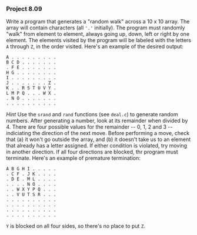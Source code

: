 ### Project 8.09
Write a program that generates a "random walk" across a 10 x 10 array. The array
will contain characters (all `'.'` initially). The program must randomly "walk"
from element to element, always going up, down, left or right by one element.
The elements visited by the program will be labeled with the letters `A` through
`Z`, in the order visited. Here's an example of the desired output:

```
A . . . . . . . . .
B C D . . . . . . .
. F E . . . . . . .
H G . . . . . . . .
I . . . . . . . . .
J . . . . . . . Z .
K . . R S T U V Y .
L M P Q . . . W X .
. N O . . . . . . .
. . . . . . . . . .
```

*Hint* Use the `srand` and `rand` functions (see `deal.c`) to generate random
numbers. After generating a number, look at its remainder when divided by 4.
There are four possible values for the remainder -- 0, 1, 2 and 3 -- indiciating
the direction of the next move. Before performing a move, check that (a) it
won't go outside the array, and (b) it doesn't take us to an element that
already has a letter assigned. If either condition is violated, try moving in
another direction. If all four directions are blocked, thr program must
terminate. Here's an example of premature termination:

```
A B G H I . . . . .
. C F . J K . . . .
. D E . M L . . . .
. . . . N O . . . .
. . W X Y P Q . . .
. . V U T S R . . .
. . . . . . . . . .
. . . . . . . . . .
. . . . . . . . . .
. . . . . . . . . .
```

`Y` is blocked on all four sides, so there's no place to put `Z`.